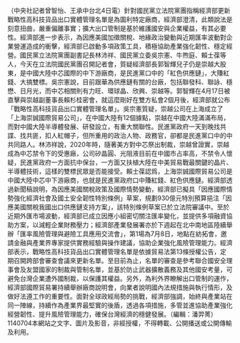 （中央社記者曾智怡、王承中台北4日電）針對國民黨立法院黨團指稱經濟部更新戰略性高科技貨品出口實體管理名單是為圖利特定廠商，經濟部澄清，此類說法是刻意扭曲，嚴重偏離事實；擴大出口管制是基於維護國安與企業權益，有其必要性。經濟部進一步表示，為因應美國加徵關稅、地緣政治變動與近期匯率波動對企業營運造成的衝擊，經濟部已啟動多項政策工具，積極協助產業強化韌性、穩定經營。國民黨立法院黨團副書記長林沛祥、國民黨立委吳宗憲、牛煦庭、賴士葆等人，今天在立法院國民黨團召開記者會，質疑經濟部長郭智輝兒子仍是崇越大股東，是中國大陸中芯國際的中下游廠商，是民進黨口中的「紅色供應鏈」，大賺紅錢、大搞雙標。吳宗憲說，目前跟華為供應鏈有關的台廠，包括聯發科、聯詠、穩懋、日月光，而中芯相關則有力旺、環球晶、欣興、崇越等。郭智輝在4月17日被直擊與崇越副董事長賴杉桂密會，就這麼剛好在雙方私會2個月後，經濟部就公布「戰略性高科技貨品出口實體管理名單」。吳宗憲質疑，崇越公司在上海成立了「上海崇誠國際貿易公司」，在中國大陸有12個據點，崇越在中國大陸滿滿布局，而對中國大陸半導體發展、研發設立，有重大關聯性。民進黨政府一天到晚找共諜、找共匪，扣人紅帽子，但所重用的政治人物、政務官，卻都是民進黨口中的中共同路人。林沛祥說，2020年時，隨著美方對中芯祭出制裁，崇越曾證實，崇越成為中芯禁令下的受惠廠，公司矽晶圓、光阻液目前在中國市占率高，不禁令人懷疑，民進黨政府一方面抗中保台，一方面又扶植大陸在中美貿易戰最關鍵的晶片、半導體技術，這樣的雙標民眾是否能接受。賴士葆認爲，上海崇誠國際貿易公司是中國大陸中芯中下游廠商，也就是民進黨政府口中賺紅錢、紅色供應鏈。經濟部透過新聞稿說明，為因應美國關稅政策及國際情勢變動，經濟部已擬具「因應國際情勢強化經濟社會及國土安全韌性特別條例」草案，規劃930億元特別預算挹注「因應美國關稅我國出口供應鏈支持方案」，該特別條例草案已於立法院審議中。至於近期外匯市場波動，經濟部已成立因應小組密切關注匯率變化，並提供多項融資協助方案，以減輕企業財務壓力；經濟部產業發展署亦於下週起在北中南地區陸續舉辦「匯率風險管理與避險工具應用交流會」，第1場為7月8日，地點在紡拓會，邀請金融與產業界專家提供實務經驗與操作建議，協助企業強化風險管理能力。經濟部表示，戰略性高科技貨品出口實體管理名單是依據貿易法第13條授權公告，定期召開跨部會審查會議來更新名單。至目前為止，名單的審查是參考聯合國安全理事會及友盟國家的制裁與管制名單，並基於防止武器擴散義務及其他國安考量，可避免台灣企業遭外國制裁，以保護其權益。另外，為利外界瞭解出口管制的運作，經濟部國際貿易署持續舉辦廠商說明會，向業者說明國內法規措施與執行情形，及做好法遵工作的重要性。面對全球政經局勢的挑戰，經濟部強調，始終與產業站在同一陣線，持續作為產業界最堅實的後盾，透過各項措施，多管並進協助產業強化經營韌性、提升風險管理能力，確保台灣經濟的穩健發展。（編輯：潘羿菁）1140704本網站之文字、圖片及影音，非經授權，不得轉載、公開播送或公開傳輸及利用。